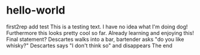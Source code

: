 # hello-world
first2rep add test
This is a testing text. I have no idea what I'm doing dog!
Furthermore this looks pretty cool so far. Already learning and enjoying this!
Final statement? 
Descartes walks into a bar, bartender asks "do you like whisky?"
Descartes says "I don't think so" and disappears
The end
